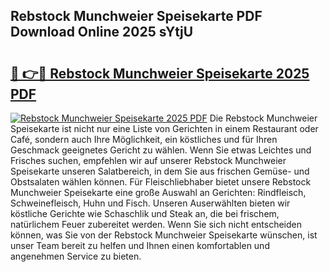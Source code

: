 ## Rebstock Munchweier Speisekarte PDF Download Online 2025 sYtjU

# <h2><a href="http://gcct17.nevu.top/?p=Rebstock+Munchweier+Speisekarte">🔗 👉🔴 Rebstock Munchweier Speisekarte 2025 PDF</a></h2>

[![Rebstock Munchweier Speisekarte 2025 PDF](https://i.imgur.com/dBaPXMq.png)](http://gcct17.nevu.top/?p=Rebstock+Munchweier+Speisekarte)
Die Rebstock Munchweier Speisekarte ist nicht nur eine Liste von Gerichten in einem Restaurant oder Café, sondern auch Ihre Möglichkeit, ein köstliches und für Ihren Geschmack geeignetes Gericht zu wählen. Wenn Sie etwas Leichtes und Frisches suchen, empfehlen wir auf unserer Rebstock Munchweier Speisekarte unseren Salatbereich, in dem Sie aus frischen Gemüse- und Obstsalaten wählen können. Für Fleischliebhaber bietet unsere Rebstock Munchweier Speisekarte eine große Auswahl an Gerichten: Rindfleisch, Schweinefleisch, Huhn und Fisch. Unseren Auserwählten bieten wir köstliche Gerichte wie Schaschlik und Steak an, die bei frischem, natürlichem Feuer zubereitet werden. Wenn Sie sich nicht entscheiden können, was Sie von der Rebstock Munchweier Speisekarte wünschen, ist unser Team bereit zu helfen und Ihnen einen komfortablen und angenehmen Service zu bieten.
